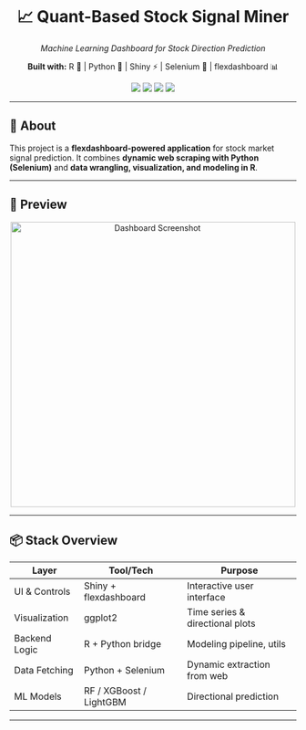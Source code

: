 <h1 align="center">📈 Quant-Based Stock Signal Miner</h1>
<p align="center"><i>Machine Learning Dashboard for Stock Direction Prediction</i></p>
<p align="center"><b>Built with:</b> R 🧠 | Python 🐍 | Shiny ⚡ | Selenium 🤖 | flexdashboard 📊</p>
<p align="center">
  <img src="https://img.shields.io/badge/build-stable-green?style=flat-square&logo=r" />
  <img src="https://img.shields.io/badge/frontend-shiny-blueviolet?style=flat-square&logo=shiny" />
  <img src="https://img.shields.io/badge/backend-python-yellow?style=flat-square&logo=python" />
  <img src="https://img.shields.io/badge/models-ML%20powered-brightgreen?style=flat-square&logo=mlflow" />
</p>

---

## 🧵 About

This project is a **flexdashboard-powered application** for stock market signal prediction. It combines **dynamic web scraping with Python (Selenium)** and **data wrangling, visualization, and modeling in R**.

---

## 🚀 Preview

<p align="center">
  <img width="500" alt="Dashboard Screenshot" src="https://github.com/user-attachments/assets/0a6c7304-bd0b-4dd3-95f0-c1c76ead5065" />
</p>

---

## 📦 Stack Overview

| Layer            | Tool/Tech       | Purpose                          |
|------------------|------------------|----------------------------------|
| UI & Controls     | Shiny + flexdashboard | Interactive user interface     |
| Visualization     | ggplot2           | Time series & directional plots |
| Backend Logic     | R + Python bridge | Modeling pipeline, utils       |
| Data Fetching     | Python + Selenium | Dynamic extraction from web     |
| ML Models         | RF / XGBoost / LightGBM | Directional prediction       |

---
